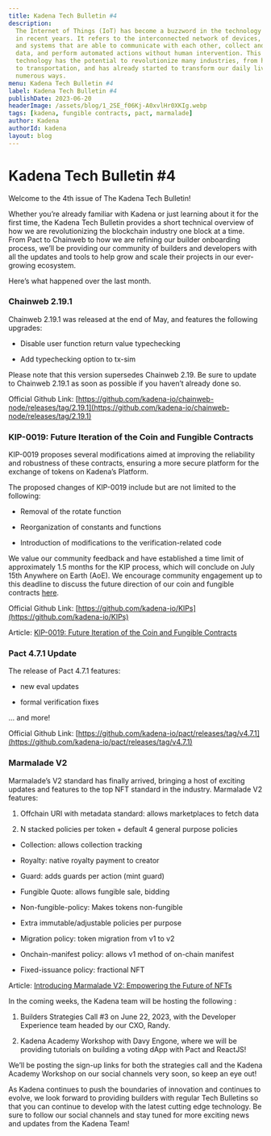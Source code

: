 ```yaml
---
title: Kadena Tech Bulletin #4
description:
  The Internet of Things (IoT) has become a buzzword in the technology industry
  in recent years. It refers to the interconnected network of devices, sensors,
  and systems that are able to communicate with each other, collect and share
  data, and perform automated actions without human intervention. This
  technology has the potential to revolutionize many industries, from healthcare
  to transportation, and has already started to transform our daily lives in
  numerous ways.
menu: Kadena Tech Bulletin #4
label: Kadena Tech Bulletin #4
publishDate: 2023-06-20
headerImage: /assets/blog/1_2SE_f06Kj-A0xvlHr0XKIg.webp
tags: [kadena, fungible contracts, pact, marmalade]
author: Kadena
authorId: kadena
layout: blog
---
```


# Kadena Tech Bulletin #4

Welcome to the 4th issue of The Kadena Tech Bulletin!

Whether you’re already familiar with Kadena or just learning about it for the
first time, the Kadena Tech Bulletin provides a short technical overview of how
we are revolutionizing the blockchain industry one block at a time. From Pact to
Chainweb to how we are refining our builder onboarding process, we’ll be
providing our community of builders and developers with all the updates and
tools to help grow and scale their projects in our ever-growing ecosystem.

Here’s what happened over the last month.

### Chainweb 2.19.1

Chainweb 2.19.1 was released at the end of May, and features the following
upgrades:

- Disable user function return value typechecking

- Add typechecking option to tx-sim

Please note that this version supersedes Chainweb 2.19. Be sure to update to
Chainweb 2.19.1 as soon as possible if you haven’t already done so.

Official Github Link:
[https://github.com/kadena-io/chainweb-node/releases/tag/2.19.1](https://github.com/kadena-io/chainweb-node/releases/tag/2.19.1)

### KIP-0019: Future Iteration of the Coin and Fungible Contracts

KIP-0019 proposes several modifications aimed at improving the reliability and
robustness of these contracts, ensuring a more secure platform for the exchange
of tokens on Kadena’s Platform.

The proposed changes of KIP-0019 include but are not limited to the following:

- Removal of the rotate function

- Reorganization of constants and functions

- Introduction of modifications to the verification-related code

We value our community feedback and have established a time limit of
approximately 1.5 months for the KIP process, which will conclude on July 15th
Anywhere on Earth (AoE). We encourage community engagement up to this deadline
to discuss the future direction of our coin and fungible contracts
[here](https://github.com/kadena-io/KIPs/pull/43).

Official Github Link:
[https://github.com/kadena-io/KIPs](https://github.com/kadena-io/KIPs)

Article:
[KIP-0019: Future Iteration of the Coin and Fungible Contracts](./kip-0019-future-iteration-of-the-coin-and-fungible-contracts-2023-06-06)

### Pact 4.7.1 Update

The release of Pact 4.7.1 features:

- new eval updates

- formal verification fixes

… and more!

Official Github Link:
[https://github.com/kadena-io/pact/releases/tag/v4.7.1](https://github.com/kadena-io/pact/releases/tag/v4.7.1)

### Marmalade V2

Marmalade’s V2 standard has finally arrived, bringing a host of exciting updates
and features to the top NFT standard in the industry. Marmalade V2 features:

1.  Offchain URI with metadata standard: allows marketplaces to fetch data

2.  N stacked policies per token + default 4 general purpose policies

- Collection: allows collection tracking

- Royalty: native royalty payment to creator

- Guard: adds guards per action (mint guard)

- Fungible Quote: allows fungible sale, bidding

- Non-fungible-policy: Makes tokens non-fungible

- Extra immutable/adjustable policies per purpose

- Migration policy: token migration from v1 to v2

- Onchain-manifest policy: allows v1 method of on-chain manifest

- Fixed-issuance policy: fractional NFT

Article:
[Introducing Marmalade V2: Empowering the Future of NFTs](/blogchain/2023/introducing-marmalade-v2-empowering-the-future-of-nfts-2023-06-16)

In the coming weeks, the Kadena team will be hosting the following :

1.  Builders Strategies Call #3 on June 22, 2023, with the Developer Experience
    team headed by our CXO, Randy.

2.  Kadena Academy Workshop with Davy Engone, where we will be providing
    tutorials on building a voting dApp with Pact and ReactJS!

We’ll be posting the sign-up links for both the strategies call and the Kadena
Academy Workshop on our social channels very soon, so keep an eye out!

As Kadena continues to push the boundaries of innovation and continues to
evolve, we look forward to providing builders with regular Tech Bulletins so
that you can continue to develop with the latest cutting edge technology. Be
sure to follow our social channels and stay tuned for more exciting news and
updates from the Kadena Team!
